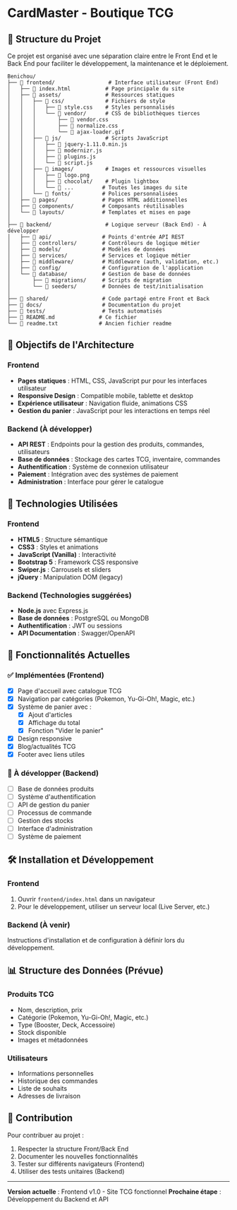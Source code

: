 # CardMaster - Boutique TCG

## 📁 Structure du Projet

Ce projet est organisé avec une séparation claire entre le Front End et le Back End pour faciliter le développement, la maintenance et le déploiement.

```
Benichou/
├── 📂 frontend/                 # Interface utilisateur (Front End)
│   ├── 📄 index.html           # Page principale du site
│   ├── 📂 assets/              # Ressources statiques
│   │   ├── 📂 css/             # Fichiers de style
│   │   │   ├── 📄 style.css    # Styles personnalisés
│   │   │   └── 📂 vendor/      # CSS de bibliothèques tierces
│   │   │       ├── 📄 vendor.css
│   │   │       ├── 📄 normalize.css
│   │   │       └── 📄 ajax-loader.gif
│   │   ├── 📂 js/              # Scripts JavaScript
│   │   │   ├── 📄 jquery-1.11.0.min.js
│   │   │   ├── 📄 modernizr.js
│   │   │   ├── 📄 plugins.js
│   │   │   └── 📄 script.js
│   │   ├── 📂 images/          # Images et ressources visuelles
│   │   │   ├── 📄 logo.png
│   │   │   ├── 📂 chocolat/    # Plugin lightbox
│   │   │   └── 📄 ...         # Toutes les images du site
│   │   └── 📂 fonts/          # Polices personnalisées
│   ├── 📂 pages/              # Pages HTML additionnelles
│   ├── 📂 components/         # Composants réutilisables
│   └── 📂 layouts/            # Templates et mises en page
│
├── 📂 backend/                 # Logique serveur (Back End) - À développer
│   ├── 📂 api/                # Points d'entrée API REST
│   ├── 📂 controllers/        # Contrôleurs de logique métier
│   ├── 📂 models/             # Modèles de données
│   ├── 📂 services/           # Services et logique métier
│   ├── 📂 middleware/         # Middleware (auth, validation, etc.)
│   ├── 📂 config/             # Configuration de l'application
│   └── 📂 database/           # Gestion de base de données
│       ├── 📂 migrations/     # Scripts de migration
│       └── 📂 seeders/        # Données de test/initialisation
│
├── 📂 shared/                 # Code partagé entre Front et Back
├── 📂 docs/                   # Documentation du projet
├── 📂 tests/                  # Tests automatisés
├── 📄 README.md              # Ce fichier
└── 📄 readme.txt             # Ancien fichier readme
```

## 🎯 Objectifs de l'Architecture

### Frontend
- **Pages statiques** : HTML, CSS, JavaScript pur pour les interfaces utilisateur
- **Responsive Design** : Compatible mobile, tablette et desktop
- **Expérience utilisateur** : Navigation fluide, animations CSS
- **Gestion du panier** : JavaScript pour les interactions en temps réel

### Backend (À développer)
- **API REST** : Endpoints pour la gestion des produits, commandes, utilisateurs
- **Base de données** : Stockage des cartes TCG, inventaire, commandes
- **Authentification** : Système de connexion utilisateur
- **Paiement** : Intégration avec des systèmes de paiement
- **Administration** : Interface pour gérer le catalogue

## 🚀 Technologies Utilisées

### Frontend
- **HTML5** : Structure sémantique
- **CSS3** : Styles et animations
- **JavaScript (Vanilla)** : Interactivité
- **Bootstrap 5** : Framework CSS responsive
- **Swiper.js** : Carrousels et sliders
- **jQuery** : Manipulation DOM (legacy)

### Backend (Technologies suggérées)
- **Node.js** avec Express.js
- **Base de données** : PostgreSQL ou MongoDB
- **Authentification** : JWT ou sessions
- **API Documentation** : Swagger/OpenAPI

## 📝 Fonctionnalités Actuelles

### ✅ Implémentées (Frontend)
- [x] Page d'accueil avec catalogue TCG
- [x] Navigation par catégories (Pokemon, Yu-Gi-Oh!, Magic, etc.)
- [x] Système de panier avec :
  - [x] Ajout d'articles
  - [x] Affichage du total
  - [x] Fonction "Vider le panier"
- [x] Design responsive
- [x] Blog/actualités TCG
- [x] Footer avec liens utiles

### 🔄 À développer (Backend)
- [ ] Base de données produits
- [ ] Système d'authentification
- [ ] API de gestion du panier
- [ ] Processus de commande
- [ ] Gestion des stocks
- [ ] Interface d'administration
- [ ] Système de paiement

## 🛠️ Installation et Développement

### Frontend
1. Ouvrir `frontend/index.html` dans un navigateur
2. Pour le développement, utiliser un serveur local (Live Server, etc.)

### Backend (À venir)
Instructions d'installation et de configuration à définir lors du développement.

## 📊 Structure des Données (Prévue)

### Produits TCG
- Nom, description, prix
- Catégorie (Pokemon, Yu-Gi-Oh!, Magic, etc.)
- Type (Booster, Deck, Accessoire)
- Stock disponible
- Images et métadonnées

### Utilisateurs
- Informations personnelles
- Historique des commandes
- Liste de souhaits
- Adresses de livraison

## 🤝 Contribution

Pour contribuer au projet :
1. Respecter la structure Front/Back End
2. Documenter les nouvelles fonctionnalités
3. Tester sur différents navigateurs (Frontend)
4. Utiliser des tests unitaires (Backend)

---

**Version actuelle** : Frontend v1.0 - Site TCG fonctionnel
**Prochaine étape** : Développement du Backend et API